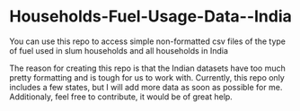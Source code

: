 # Households-Fuel-Usage-Data--India
You can use this repo to access simple non-formatted csv files of the type of fuel used in slum households and all households in India

The reason for creating this repo is that the Indian datasets have too much pretty formatting and is tough for us to work with. 
Currently, this repo only includes a few states, but I will add more data as soon as possible for me. Additionaly, feel free to contribute, it would be of great help.
